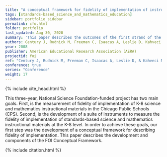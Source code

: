 ```yaml
---
title: "A conceptual framework for fidelity of implementation of instructional materials"
tags: [standards-based_science_and_mathematics_education]
sidebar: portfolio_sidebar
permalink: cfo.html
folder: portfolio
last_updated: Aug 30, 2020
summary: 'This paper describes the outcomes of the first strand of the "Applied Research on Science Materials Implementation: Bringing Measurement of Fidelity of Implementation (FOI) to Scale" project.'
authors: Century J, Rudnick M, Freeman C, Isaacas A, Leslie D, Kahveci M
year: 2008
publisher: American Educational Research Association (AERA)
projectid: foi
ref: "Century J, Rudnick M, Freeman C, Isaacas A, Leslie D, & Kahveci M. (2008). <i>A conceptual framework for fidelity of implementation of instructional materials</i>. Paper presented at the American Educational Research Association (AERA). New York, USA. March 24 - 28, 2008."
conference: true 
series: "Conference"
weight: 17
---
```


{% include cite_head.html %}

This three-year, National Science Foundation-funded project has two main goals. First, is the measurement of fidelity of implementation of K-8 science and mathematics instructional materials in the Chicago Public Schools (CPS). Second, is the development of a suite of instruments to measure the fidelity of implementation of standards-based science and mathematics instructional materials at the K-8 level. In order to achieve these goals, our first step was the development of a conceptual framework for describing fidelity of implementation. This paper describes the development and components of the FOI Conceptual Framework.

{% include citation.html %}